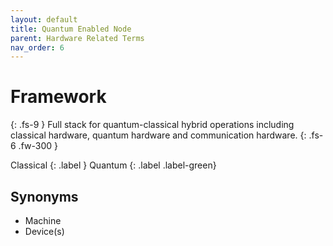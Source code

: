```yaml
---
layout: default
title: Quantum Enabled Node
parent: Hardware Related Terms
nav_order: 6
---
```


# Framework
{: .fs-9 }
Full stack for quantum-classical hybrid operations including classical hardware, quantum hardware and communication hardware. 
{: .fs-6 .fw-300 }

Classical
{: .label }
Quantum
{: .label .label-green}

<!-- ## Full Definition

## Examples -->


## Synonyms

- Machine
- Device(s)

<!-- ## Related Terms

-->
<!-- ## Sources -->
